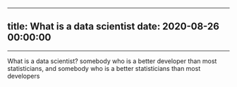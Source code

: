 
---
title: What is a data scientist
date: 2020-08-26 00:00:00
---
---

What is  a data scientist? somebody who is a better developer than most statisticians, and somebody who is a better statisticians than most developers  
